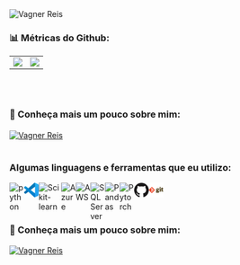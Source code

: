 
<div>
  <img src="https://github.com/vagnereis/vagnereis/raw/main/banner.gif" alt="Vagner Reis">
</div>

<!--
How to make the bio gif ?
Thanks to [matyo91](https://github.com/matyo91)
I made my with https://codesandbox.io/s/github-profile-2ijk7
Then i recorded my screen to gif on Mac with Quicktime  and save result to [assets/github.mov](assets/github.mov)
This [GIF converter](https://ezgif.com/video-to-gif) help me to create a dedicated command that convert MOV to GIF.
Then i save result to [assets/github.gif](assets/github.gif)
-->

<h3 align="left"> 📊 Métricas do Github: </h3>

<table>
<td><img align="left" width="100%" src="https://github-readme-streak-stats.herokuapp.com?user=vagnereis&theme=dark&hide_border=true&date_format=n%2Fj%5B%2FY%5D"></td>
<td><img align="right" width="100%" src="https://github-readme-stats.vercel.app/api?username=vagnereis&show_icons=true&theme=dark"></td>
</table>

<br />
<br />
<h3 align="left">🔗 Conheça mais um pouco sobre mim:</h3>
<div align="left">
<a href="https://linkedin.com/in/vagner-reis" target="blank"><img align="center" src="https://raw.githubusercontent.com/rahuldkjain/github-profile-readme-generator/master/src/images/icons/Social/linked-in-alt.svg" alt="Vagner Reis" height="30" width="40" /></a>
</div>

<br />

### Algumas linguagens e ferramentas que eu utilizo:
<img align="left" alt="python" width="26px" src="https://cdn3.iconfinder.com/data/icons/logos-and-brands-adobe/512/267_Python-512.png" />
<img align="left" alt="visual studio code" width="26px" src="https://raw.githubusercontent.com/github/explore/80688e429a7d4ef2fca1e82350fe8e3517d3494d/topics/visual-studio-code/visual-studio-code.png" />
<img align="left" alt="Scikit-learn" width="40px" src="https://upload.wikimedia.org/wikipedia/commons/0/05/Scikit_learn_logo_small.svg" />
<img align="left" alt="Azure" width="26px" src="https://www.parkmycloud.com/wp-content/uploads/2018/02/Azure_.png" />
<img align="left" alt="AWS" width="26px" src="https://cdn.jsdelivr.net/npm/simple-icons@3.4.0/icons/amazonaws.svg" />
<img align="left" alt="SQLServer" width="26px" src="https://img.icons8.com/color/2x/microsoft-sql-server.png" />
<img align="left" alt="Pandas" width="26px" src="https://cdn.jsdelivr.net/npm/simple-icons@3.4.0/icons/pandas.svg" />
<img align="left" alt="Pytorch" width="26px" src="https://cdn.jsdelivr.net/npm/simple-icons@3.4.0/icons/pytorch.svg" />
<img align="left" alt="GitHub" width="26px" src="https://raw.githubusercontent.com/github/explore/78df643247d429f6cc873026c0622819ad797942/topics/github/github.png" />
<img align="left" alt="Git" width="26px" src="https://raw.githubusercontent.com/github/explore/80688e429a7d4ef2fca1e82350fe8e3517d3494d/topics/git/git.png" />

<br />

<!--
<div align="center"> 
  <a href="https://instagram.com/vagnertech" target="_blank"><img src="https://img.shields.io/badge/-Instagram-%23E4405F?style=for-the-badge&logo=instagram&logoColor=white" target="_blank"></a>
  <a href = "mailto:vagnertech@gmail.com"><img src="https://img.shields.io/badge/-Gmail-%23333?style=for-the-badge&logo=gmail&logoColor=white" target="_blank"></a>
  <a href="https://linkedin.com/in/vagner-reis" target="_blank"><img src="https://img.shields.io/badge/-LinkedIn-%230077B5?style=for-the-badge&logo=linkedin&logoColor=white" target="_blank"></a>

Guia de markdown - https://docs.pipz.com/central-de-ajuda/learning-center/guia-basico-de-markdown#open
Site de emojis - https://emojipedia.org/search/?q=bag
Repositório do Github Stats - https://github.com/anuraghazra/github-readme-stats
Site de Badges 1 - https://dev.to/envoy_/150-badges-for-...
Fazedor de gifs - https://picrew.me/image_maker/338224
icones dev: https://devicon.dev/
-->

<br />
<br />
<h3 align="left">🔗 Conheça mais um pouco sobre mim:</h3>
<div align="left">
<a href="https://linkedin.com/in/vagner-reis" target="blank"><img align="center" src="https://raw.githubusercontent.com/rahuldkjain/github-profile-readme-generator/master/src/images/icons/Social/linked-in-alt.svg" alt="Vagner Reis" height="30" width="40" /></a>
</div>

<!-- 

-- Cobrinha

![Snake animation](https://github.com/vagnereis/vagnereis/blob/output/github-contribution-grid-snake.svg)


-- icones
<div align=left>
<img height=30 width=30 src="https://cdn.jsdelivr.net/gh/devicons/devicon/icons/r/r-original.svg" />
<img height=30 width=30 src="https://cdn.jsdelivr.net/gh/devicons/devicon/icons/python/python-original.svg" />
</div>
-->


